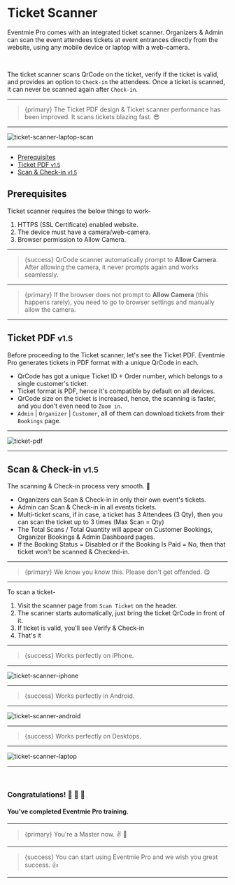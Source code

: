# Ticket Scanner

Eventmie Pro comes with an integrated ticket scanner. Organizers & Admin can scan the event attendees tickets at event entrances directly from the website, using any mobile device or laptop with a web-camera.

<br>

The ticket scanner scans QrCode on the ticket, verify if the ticket is valid, and provides an option to `Check-in` the attendees. Once a ticket is scanned, it can never be scanned again after `Check-in`.

---

>{primary} The Ticket PDF design & Ticket scanner performance has been improved. It scans tickets blazing fast. 😎

---

![ticket-scanner-laptop-scan](/images/ticket-scanner-laptop-scan.jpg "ticket-scanner-laptop-scan")

---


- [Prerequisites](#Prerequisites)
- [Ticket PDF <small class="v">v1.5</small>](#ticket-pdf)
- [Scan & Check-in <small class="v">v1.5</small>](#scan-check-in)



<a name="prerequisites"></a>
## Prerequisites

Ticket scanner requires the below things to work-

1. HTTPS (SSL Certificate) enabled website.
2. The device must have a camera/web-camera.
3. Browser permission to Allow Camera.

---

>{success} QrCode scanner automatically prompt to **Allow Camera**. After allowing the camera, it never prompts again and works seamlessly.

---

>{primary} If the browser does not prompt to **Allow Camera** (this happens rarely), you need to go to browser settings and manually allow the camera.

---


<a name="ticket-pdf"></a>
## Ticket PDF <small class="v">v1.5</small>

Before proceeding to the Ticket scanner, let's see the Ticket PDF. Eventmie Pro generates tickets in PDF format with a unique QrCode in each.

- QrCode has got a unique Ticket ID + Order number, which belongs to a single customer's ticket.
- Ticket format is PDF, hence it's compatible by default on all devices.
- QrCode size on the ticket is increased, hence, the scanning is faster, and you don't even need to `Zoom in`.
- `Admin` | `Organizer` | `Customer`, all of them can download tickets from their `Bookings` page.


---

![ticket-pdf](/images/ticket-scan-new-ticket-design.jpg "ticket-pdf")

---


<a name="scan-check-in"></a>
## Scan & Check-in <small class="v">v1.5</small>

The scanning & Check-in process very smooth. 🍺 

- Organizers can Scan & Check-in in only their own event's tickets.
- Admin can Scan & Check-in in all events tickets.
- Multi-ticket scans, if in case, a ticket has 3 Attendees (3 Qty), then you can scan the ticket up to 3 times (Max Scan = Qty)
- The Total Scans / Total Quantity will appear on Customer Bookings, Organizer Bookings & Admin Dashboard pages. 
- If the Booking Status = Disabled or if the Booking Is Paid = No, then that ticket won't be scanned & Checked-in.

---

>{primary} We know you know this. Please don't get offended. 😋

---

To scan a ticket- 

1. Visit the scanner page from `Scan Ticket` on the header.
2. The scanner starts automatically, just bring the ticket QrCode in front of it.
3. If ticket is valid, you'll see <larecipe-button type="success" size="sm" rounded>Verify & Check-in</larecipe-button>
4. That's it

---

>{success} Works perfectly on iPhone.

---

![ticket-scanner-iphone](/images/ticket-scanner-iphone.jpg "ticket-scanner-iphone")

---

>{success} Works perfectly in Android.

---

![ticket-scanner-android](/images/ticket-scanner-android.jpg "ticket-scanner-android")

---

>{success} Works perfectly on Desktops.

---

![ticket-scanner-laptop](/images/ticket-scanner-laptop.jpg "ticket-scanner-laptop")

---


<br>


### Congratulations! 🎊 🍾 🎉 
#### You've completed Eventmie Pro training. 

---

>{primary} You're a Master now. ✌️ 🤝

---

>{success} You can start using Eventmie Pro and we wish you great success. 👍

---